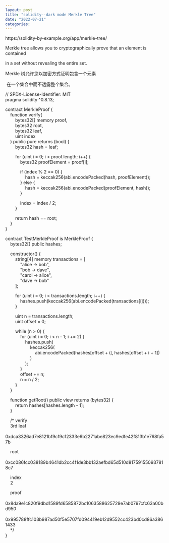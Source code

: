 ```yaml
---
layout: post
title: "solidity--dark mode Merkle Tree"
date: "2022-07-21"
categories: 
---
```

<p>https://solidity-by-example.org/app/merkle-tree/</p>

<p>Merkle tree allows you to cryptographically prove that an element is contained</p>

<p>in a set without revealing the entire set.</p>

<p>Merkle 树允许您以加密方式证明包含一个元素</p>

<p>&nbsp;在一个集合中而不透露整个集合。</p>

<p>// SPDX-License-Identifier: MIT<br />
pragma solidity ^0.8.13;</p>

<p>contract MerkleProof {<br />
&nbsp;&nbsp;&nbsp; function verify(<br />
&nbsp;&nbsp;&nbsp;&nbsp;&nbsp;&nbsp;&nbsp; bytes32[] memory proof,<br />
&nbsp;&nbsp;&nbsp;&nbsp;&nbsp;&nbsp;&nbsp; bytes32 root,<br />
&nbsp;&nbsp;&nbsp;&nbsp;&nbsp;&nbsp;&nbsp; bytes32 leaf,<br />
&nbsp;&nbsp;&nbsp;&nbsp;&nbsp;&nbsp;&nbsp; uint index<br />
&nbsp;&nbsp;&nbsp; ) public pure returns (bool) {<br />
&nbsp;&nbsp;&nbsp;&nbsp;&nbsp;&nbsp;&nbsp; bytes32 hash = leaf;</p>

<p>&nbsp;&nbsp;&nbsp;&nbsp;&nbsp;&nbsp;&nbsp; for (uint i = 0; i &lt; proof.length; i++) {<br />
&nbsp;&nbsp;&nbsp;&nbsp;&nbsp;&nbsp;&nbsp;&nbsp;&nbsp;&nbsp;&nbsp; bytes32 proofElement = proof[i];</p>

<p>&nbsp;&nbsp;&nbsp;&nbsp;&nbsp;&nbsp;&nbsp;&nbsp;&nbsp;&nbsp;&nbsp; if (index % 2 == 0) {<br />
&nbsp;&nbsp;&nbsp;&nbsp;&nbsp;&nbsp;&nbsp;&nbsp;&nbsp;&nbsp;&nbsp;&nbsp;&nbsp;&nbsp;&nbsp; hash = keccak256(abi.encodePacked(hash, proofElement));<br />
&nbsp;&nbsp;&nbsp;&nbsp;&nbsp;&nbsp;&nbsp;&nbsp;&nbsp;&nbsp;&nbsp; } else {<br />
&nbsp;&nbsp;&nbsp;&nbsp;&nbsp;&nbsp;&nbsp;&nbsp;&nbsp;&nbsp;&nbsp;&nbsp;&nbsp;&nbsp;&nbsp; hash = keccak256(abi.encodePacked(proofElement, hash));<br />
&nbsp;&nbsp;&nbsp;&nbsp;&nbsp;&nbsp;&nbsp;&nbsp;&nbsp;&nbsp;&nbsp; }</p>

<p>&nbsp;&nbsp;&nbsp;&nbsp;&nbsp;&nbsp;&nbsp;&nbsp;&nbsp;&nbsp;&nbsp; index = index / 2;<br />
&nbsp;&nbsp;&nbsp;&nbsp;&nbsp;&nbsp;&nbsp; }</p>

<p>&nbsp;&nbsp;&nbsp;&nbsp;&nbsp;&nbsp;&nbsp; return hash == root;<br />
&nbsp;&nbsp;&nbsp; }<br />
}</p>

<p>contract TestMerkleProof is MerkleProof {<br />
&nbsp;&nbsp;&nbsp; bytes32[] public hashes;</p>

<p>&nbsp;&nbsp;&nbsp; constructor() {<br />
&nbsp;&nbsp;&nbsp;&nbsp;&nbsp;&nbsp;&nbsp; string[4] memory transactions = [<br />
&nbsp;&nbsp;&nbsp;&nbsp;&nbsp;&nbsp;&nbsp;&nbsp;&nbsp;&nbsp;&nbsp; &quot;alice -&gt; bob&quot;,<br />
&nbsp;&nbsp;&nbsp;&nbsp;&nbsp;&nbsp;&nbsp;&nbsp;&nbsp;&nbsp;&nbsp; &quot;bob -&gt; dave&quot;,<br />
&nbsp;&nbsp;&nbsp;&nbsp;&nbsp;&nbsp;&nbsp;&nbsp;&nbsp;&nbsp;&nbsp; &quot;carol -&gt; alice&quot;,<br />
&nbsp;&nbsp;&nbsp;&nbsp;&nbsp;&nbsp;&nbsp;&nbsp;&nbsp;&nbsp;&nbsp; &quot;dave -&gt; bob&quot;<br />
&nbsp;&nbsp;&nbsp;&nbsp;&nbsp;&nbsp;&nbsp; ];</p>

<p>&nbsp;&nbsp;&nbsp;&nbsp;&nbsp;&nbsp;&nbsp; for (uint i = 0; i &lt; transactions.length; i++) {<br />
&nbsp;&nbsp;&nbsp;&nbsp;&nbsp;&nbsp;&nbsp;&nbsp;&nbsp;&nbsp;&nbsp; hashes.push(keccak256(abi.encodePacked(transactions[i])));<br />
&nbsp;&nbsp;&nbsp;&nbsp;&nbsp;&nbsp;&nbsp; }</p>

<p>&nbsp;&nbsp;&nbsp;&nbsp;&nbsp;&nbsp;&nbsp; uint n = transactions.length;<br />
&nbsp;&nbsp;&nbsp;&nbsp;&nbsp;&nbsp;&nbsp; uint offset = 0;</p>

<p>&nbsp;&nbsp;&nbsp;&nbsp;&nbsp;&nbsp;&nbsp; while (n &gt; 0) {<br />
&nbsp;&nbsp;&nbsp;&nbsp;&nbsp;&nbsp;&nbsp;&nbsp;&nbsp;&nbsp;&nbsp; for (uint i = 0; i &lt; n - 1; i += 2) {<br />
&nbsp;&nbsp;&nbsp;&nbsp;&nbsp;&nbsp;&nbsp;&nbsp;&nbsp;&nbsp;&nbsp;&nbsp;&nbsp;&nbsp;&nbsp; hashes.push(<br />
&nbsp;&nbsp;&nbsp;&nbsp;&nbsp;&nbsp;&nbsp;&nbsp;&nbsp;&nbsp;&nbsp;&nbsp;&nbsp;&nbsp;&nbsp;&nbsp;&nbsp;&nbsp;&nbsp; keccak256(<br />
&nbsp;&nbsp;&nbsp;&nbsp;&nbsp;&nbsp;&nbsp;&nbsp;&nbsp;&nbsp;&nbsp;&nbsp;&nbsp;&nbsp;&nbsp;&nbsp;&nbsp;&nbsp;&nbsp;&nbsp;&nbsp;&nbsp;&nbsp; abi.encodePacked(hashes[offset + i], hashes[offset + i + 1])<br />
&nbsp;&nbsp;&nbsp;&nbsp;&nbsp;&nbsp;&nbsp;&nbsp;&nbsp;&nbsp;&nbsp;&nbsp;&nbsp;&nbsp;&nbsp;&nbsp;&nbsp;&nbsp;&nbsp; )<br />
&nbsp;&nbsp;&nbsp;&nbsp;&nbsp;&nbsp;&nbsp;&nbsp;&nbsp;&nbsp;&nbsp;&nbsp;&nbsp;&nbsp;&nbsp; );<br />
&nbsp;&nbsp;&nbsp;&nbsp;&nbsp;&nbsp;&nbsp;&nbsp;&nbsp;&nbsp;&nbsp; }<br />
&nbsp;&nbsp;&nbsp;&nbsp;&nbsp;&nbsp;&nbsp;&nbsp;&nbsp;&nbsp;&nbsp; offset += n;<br />
&nbsp;&nbsp;&nbsp;&nbsp;&nbsp;&nbsp;&nbsp;&nbsp;&nbsp;&nbsp;&nbsp; n = n / 2;<br />
&nbsp;&nbsp;&nbsp;&nbsp;&nbsp;&nbsp;&nbsp; }<br />
&nbsp;&nbsp;&nbsp; }</p>

<p>&nbsp;&nbsp;&nbsp; function getRoot() public view returns (bytes32) {<br />
&nbsp;&nbsp;&nbsp;&nbsp;&nbsp;&nbsp;&nbsp; return hashes[hashes.length - 1];<br />
&nbsp;&nbsp;&nbsp; }</p>

<p>&nbsp;&nbsp;&nbsp; /* verify<br />
&nbsp;&nbsp;&nbsp; 3rd leaf<br />
&nbsp;&nbsp;&nbsp; 0xdca3326ad7e8121bf9cf9c12333e6b2271abe823ec9edfe42f813b1e768fa57b</p>

<p>&nbsp;&nbsp;&nbsp; root<br />
&nbsp;&nbsp;&nbsp; 0xcc086fcc038189b4641db2cc4f1de3bb132aefbd65d510d817591550937818c7</p>

<p>&nbsp;&nbsp;&nbsp; index<br />
&nbsp;&nbsp;&nbsp; 2</p>

<p>&nbsp;&nbsp;&nbsp; proof<br />
&nbsp;&nbsp;&nbsp; 0x8da9e1c820f9dbd1589fd6585872bc1063588625729e7ab0797cfc63a00bd950<br />
&nbsp;&nbsp;&nbsp; 0x995788ffc103b987ad50f5e5707fd094419eb12d9552cc423bd0cd86a3861433<br />
&nbsp;&nbsp;&nbsp; */<br />
}</p>

<p>&nbsp;</p>

